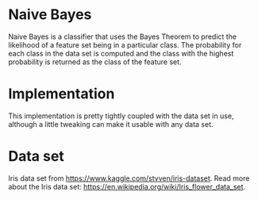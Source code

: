# Naive Bayes
Naive Bayes is a classifier that uses the Bayes Theorem to predict the likelihood of a feature set being in a particular class. The probability for each class in the data set is computed and the class with the highest probability is returned as the class of the feature set.

# Implementation
This implementation is pretty tightly coupled with the data set in use, although a little tweaking can make it usable with any data set.

# Data set
Iris data set from https://www.kaggle.com/styven/iris-dataset. Read more about the Iris data set: https://en.wikipedia.org/wiki/Iris_flower_data_set.